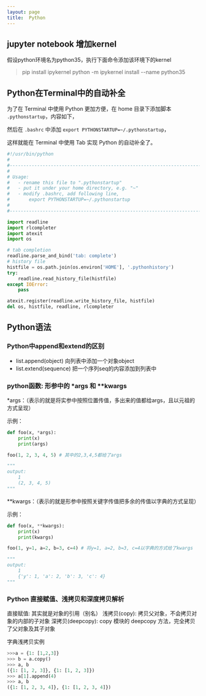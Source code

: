 ```yaml
---
layout: page
title:  Python
---
```


## jupyter notebook 增加kernel

假设python环境名为python35，执行下面命令添加该环境下的kernel

> pip install ipykernel
> python -m ipykernel install --name python35

## Python在Terminal中的自动补全

为了在 Terminal 中使用 Python 更加方便，在 home 目录下添加脚本 `.pythonstartup`，内容如下，

然后在 `.bashrc` 中添加 `export PYTHONSTARTUP=~/.pythonstartup`，

这样就能在 Terminal 中使用 Tab 实现 Python 的自动补全了。

```python
#!/usr/bin/python
#
#-----------------------------------------------------------------------------
#
# Usage: 
#   - rename this file to ".pythonstartup"
#   - put it under your home directory, e.g. "~"
#   - modify .bashrc, add following line,
#       export PYTHONSTARTUP=~/.pythonstartup
#
#-----------------------------------------------------------------------------

import readline
import rlcompleter
import atexit
import os

# tab completion
readline.parse_and_bind('tab: complete')
# history file
histfile = os.path.join(os.environ['HOME'], '.pythonhistory')
try:
    readline.read_history_file(histfile)
except IOError:
    pass

atexit.register(readline.write_history_file, histfile)
del os, histfile, readline, rlcompleter
```

## Python语法

### Python中append和extend的区别

- list.append(object) 向列表中添加一个对象object
- list.extend(sequence) 把一个序列seq的内容添加到列表中

### python函数: 形参中的 *args 和 **kwargs

*args：（表示的就是将实参中按照位置传值，多出来的值都给args，且以元祖的方式呈现）

示例：

```python
def foo(x, *args):
    print(x)
    print(args)

foo(1, 2, 3, 4, 5) # 其中的2,3,4,5都给了args

"""
output:
    1
    (2, 3, 4, 5)
"""
```

**kwargs：（表示的就是形参中按照关键字传值把多余的传值以字典的方式呈现）

示例：

```python
def foo(x, **kwargs):
    print(x)
    print(kwargs)

foo(1, y=1, a=2, b=3, c=4) # 将y=1, a=2, b=3, c=4以字典的方式给了kwargs

"""
output:
    1
    {'y': 1, 'a': 2, 'b': 3, 'c': 4}
"""
```

### Python 直接赋值、浅拷贝和深度拷贝解析

直接赋值: 其实就是对象的引用（别名）
浅拷贝(copy): 拷贝父对象，不会拷贝对象的内部的子对象
深拷贝(deepcopy): copy 模块的 deepcopy 方法，完全拷贝了父对象及其子对象

字典浅拷贝实例

```python
>>>a = {1: [1,2,3]}
>>> b = a.copy()
>>> a, b
({1: [1, 2, 3]}, {1: [1, 2, 3]})
>>> a[1].append(4)
>>> a, b
({1: [1, 2, 3, 4]}, {1: [1, 2, 3, 4]})
```













